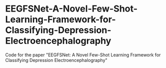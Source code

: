 # EEGFSNet-A-Novel-Few-Shot-Learning-Framework-for-Classifying-Depression-Electroencephalography
Code for the paper "EEGFSNet: A Novel Few-Shot Learning Framework for Classifying Depression Electroencephalography"
